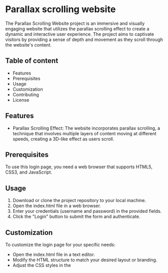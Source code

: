# **Parallax scrolling website**

The Parallax Scrolling Website project is an immersive and visually engaging website that utilizes the parallax scrolling effect to create a dynamic and interactive user experience. The project aims to captivate visitors by providing a sense of depth and movement as they scroll through the website's content.

## Table of content

- Features
- Prerequisites
- Usage
- Customization
- Contributing
- License

## Features

- Parallax Scrolling Effect: The website incorporates parallax scrolling, a technique that involves multiple layers of content moving at different speeds, creating a 3D-like effect as users scroll.

## Prerequisites

To use this login page, you need a web browser that supports HTML5, CSS3, and JavaScript.

## Usage

1. Download or clone the project repository to your local machine.
2. Open the index.html file in a web browser.
3. Enter your credentials (username and password) in the provided fields.
4. Click the "Login" button to submit the form and authenticate.

## Customization

To customize the login page for your specific needs:

- Open the index.html file in a text editor.
- Modify the HTML structure to match your desired layout or branding.
- Adjust the CSS styles in the <style> section or link an external CSS file to customize the appearance.
- Extend the JavaScript code in the <script> section to implement additional functionality or integrate with a backend system.
  Feel free to adapt the login page to suit your project's requirements.

## Contributing

1. Fork the repository.
2. Create a new branch for your feature or bug fix.
3. Make your changes and test thoroughly.
4. Commit your changes and push to your forked repository.
5. Submit a pull request to the original repository, describing your changes and their purpose.

## License

This project is licensed under the MIT License. You are free to use, modify, and distribute the code for personal or commercial purposes.

## Contact

If you have any questions, suggestions, or feedback regarding the login page project, please feel free to contact me at alijavadiou@gmail.com.

Thank you for using and contributing to the login page project!
